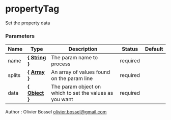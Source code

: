 # propertyTag

Set the property data

### Parameters

| Name   | Type                                                                                                   | Description                                             | Status   | Default |
| ------ | ------------------------------------------------------------------------------------------------------ | ------------------------------------------------------- | -------- | ------- |
| name   | **{ [String](https://developer.mozilla.org/fr/docs/Web/JavaScript/Reference/Objets_globaux/String) }** | The param name to process                               | required |
| splits | **{ [Array](https://developer.mozilla.org/fr/docs/Web/JavaScript/Reference/Objets_globaux/Array) }**   | An array of values found on the param line              | required |
| data   | **{ [Object](https://developer.mozilla.org/fr/docs/Web/JavaScript/Reference/Objets_globaux/Object) }** | The param object on which to set the values as you want | required |

Author : Olivier Bossel [olivier.bossel@gmail.com](mailto:olivier.bossel@gmail.com)
